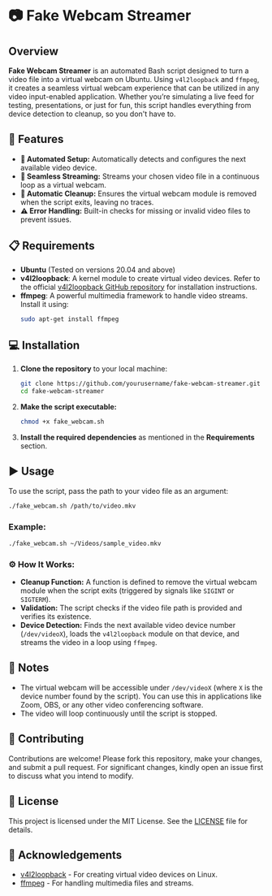 # 📷 Fake Webcam Streamer

## Overview

**Fake Webcam Streamer** is an automated Bash script designed to turn a video file into a virtual webcam on Ubuntu. Using `v4l2loopback` and `ffmpeg`, it creates a seamless virtual webcam experience that can be utilized in any video input-enabled application. Whether you’re simulating a live feed for testing, presentations, or just for fun, this script handles everything from device detection to cleanup, so you don't have to.

## 🚀 Features

- **🔧 Automated Setup:** Automatically detects and configures the next available video device.
- **🔄 Seamless Streaming:** Streams your chosen video file in a continuous loop as a virtual webcam.
- **🧹 Automatic Cleanup:** Ensures the virtual webcam module is removed when the script exits, leaving no traces.
- **⚠️ Error Handling:** Built-in checks for missing or invalid video files to prevent issues.

## 📋 Requirements

- **Ubuntu** (Tested on versions 20.04 and above)
- **v4l2loopback**: A kernel module to create virtual video devices. Refer to the official [v4l2loopback GitHub repository](https://github.com/umlaeute/v4l2loopback) for installation instructions.
- **ffmpeg**: A powerful multimedia framework to handle video streams. Install it using:
  ```bash
  sudo apt-get install ffmpeg
  ```

## 💻 Installation

1. **Clone the repository** to your local machine:
    ```bash
    git clone https://github.com/yourusername/fake-webcam-streamer.git
    cd fake-webcam-streamer
    ```

2. **Make the script executable:**
    ```bash
    chmod +x fake_webcam.sh
    ```

3. **Install the required dependencies** as mentioned in the **Requirements** section.

## ▶️ Usage

To use the script, pass the path to your video file as an argument:

```bash
./fake_webcam.sh /path/to/video.mkv
```

### Example:

```bash
./fake_webcam.sh ~/Videos/sample_video.mkv
```

### ⚙️ How It Works:

- **Cleanup Function:** A function is defined to remove the virtual webcam module when the script exits (triggered by signals like `SIGINT` or `SIGTERM`).
- **Validation:** The script checks if the video file path is provided and verifies its existence.
- **Device Detection:** Finds the next available video device number (`/dev/videoX`), loads the `v4l2loopback` module on that device, and streams the video in a loop using `ffmpeg`.

## 🔗 Notes

- The virtual webcam will be accessible under `/dev/videoX` (where `X` is the device number found by the script). You can use this in applications like Zoom, OBS, or any other video conferencing software.
- The video will loop continuously until the script is stopped.

## 🤝 Contributing

Contributions are welcome! Please fork this repository, make your changes, and submit a pull request. For significant changes, kindly open an issue first to discuss what you intend to modify.

## 📄 License

This project is licensed under the MIT License. See the [LICENSE](LICENSE) file for details.

## 🙏 Acknowledgements

- [v4l2loopback](https://github.com/umlaeute/v4l2loopback) - For creating virtual video devices on Linux.
- [ffmpeg](https://ffmpeg.org/) - For handling multimedia files and streams.
